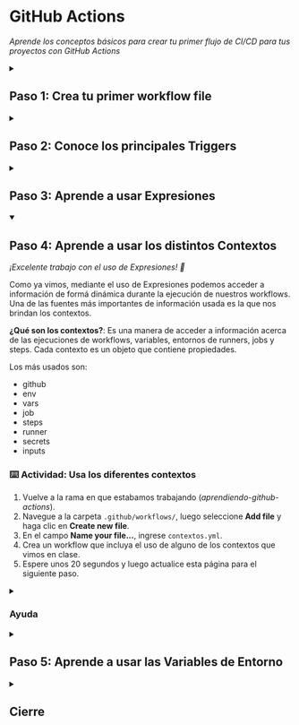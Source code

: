 <!--
  <<< Author notes: Header of the course >>>
  Read <https://skills.github.com/quickstart> for more information about how to build courses using this template.
  Include a 1280×640 image, course name in sentence case, and a concise description in emphasis.
  In your repository settings: enable template repository, add your 1280×640 social image, auto delete head branches.
  Next to "About", add description & tags; disable releases, packages, & environments.
  Add your open source license, GitHub uses Creative Commons Attribution 4.0 International.
-->

# GitHub Actions

_Aprende los conceptos básicos para crear tu primer flujo de CI/CD para tus proyectos con GitHub Actions_

<!--
  <<< Author notes: Start of the course >>>
  Include start button, a note about Actions minutes,
  and tell the learner why they should take the course.
  Each step should be wrapped in <details>/<summary>, with an `id` set.
  The start <details> should have `open` as well.
  Do not use quotes on the <details> tag attributes.
-->


<!--
  <<< Author notes: Step 1 >>>
  Choose 3-5 steps for your course.
  The first step is always the hardest, so pick something easy!
  Link to docs.github.com for further explanations.
  Encourage users to open new tabs for steps!
  TBD-step-1-notes.
-->

<details id=1>
<summary><h2>Paso 1: Crea tu primer workflow file</h2></summary>

_¡Bienvenido al "Curso Básico de GitHub Actions"! :wave:_

Primero, aprenderemos los conceptos básicos de GitHub Actions

**¿Qué es GitHub Actions?**: Es una plataforma de integración y despliegue continuo (CI/CD) que permite automatizar procesos de compilación, pruebas y despliegue.

**¿Qué es un Workflow?**: Es un proceso automatizado configurable que ejecutará uno o más jobs. Se define como un archivo YAML en el directorio .github/workflows de tu repositorio y se ejecutará cuando lo active un evento.

**¿Qué es un Event?**: Actividad específica en un repositorio, la cual activa una ejecución de un workflow.

**¿Qué es un Job?**: Conjunto de tareas (steps) en un workflow que se ejecutan en el mismo runner.

**¿Qué es un Runner?**: Servidor que ejecuta los workflows. GitHub provee runners de Ubuntu, Windows y MacOS.

**¿Qué es un Step?**: Puede ser: un script/comando de shell o un action que se ejecutará.

**¿Qué es un Action?**: Aplicación personalizada que realiza una tarea compleja repetitiva.

### :keyboard: Actividad: Crea un workflow file

1. Abra una nueva pestaña del navegador y siga los pasos de la segunda pestaña mientras lee las instrucciones de esta pestaña.
1. Cree un Pull Request para ver todos los cambios que realizará a lo largo de este curso. Haga clic en la pestaña *Pull Requests*, haga clic en *New Pull Request*, establezca `base: main` y `compare: aprendiendo-github-actions`.
1. Vaya a la pestaña *Code*.
1. En el menú desplegable de la rama *main*, haga clic en la rama *aprendiendo-github-actions*.
1. Agrega un script simple en tu lenguaje de programación preferido (Python, JavaScript, Go, Rust, etc.) que imprima un "Hola Mundo".
1. Navegue a la carpeta `.github/workflows/`, luego seleccione **Add file** y haga clic en **Create new file**.
1. En el campo **Name your file...**, ingrese `hola-mundo.yml`.
1. Con lo aprendido hasta el momento, crea un workflow file que corra el archivo del paso anterior que imprime el "Hola Mundo".
1. Espere unos 20 segundos y luego actualice esta página para el siguiente paso.

  <details id=1.1>
  <summary><h3>Ayuda</h2></summary>

  Crea un archivo llamado `hola_mundo.py` en la raiz del repositorio y agrega el siguiente contenido:
  ```python
  import os


  def main():
      nombre = os.getenv("USERNAME")
      print(f"¡Hola, {nombre} desde GitHub!")


  if __name__ == "__main__":
      main()
  ```

  Agregue el siguiente contenido al archivo `hola-mundo.yml`:
  ```yaml
  name: Aprendiendo GitHub Actions
  run-name: ¡Estoy aprendiendo GitHub Actions!
  on: [push]
  jobs:
    hola-mundo:
      runs-on: ubuntu-latest
      steps:
        - name: Checkout
          uses: actions/checkout@v3
        - name: Definir variable
          run: echo "USERNAME=${{ github.actor }}" >> $GITHUB_ENV
        - name: Correr script
          run: python hola_mundo.py
  ```

    
  </details>

</details>

<!--
  <<< Author notes: Step 2 >>>
  Start this step by acknowledging the previous step.
  Define terms and link to docs.github.com.
  TBD-step-2-notes.
-->

<details id=2>
<summary><h2>Paso 2: Conoce los principales Triggers</h2></summary>

_¡Creaste tu primer Workflow! :tada:_

Ahora que conoces los componentes básicos de un workflow en GitHub Actions podemos empezar a explorar nuevos conceptos. El primero será ver los principales _eventos_ o _Triggers_ para lanzar un nuevo workflow.

**¿Qué eventos exploraremos?**

- push
- pull_request
- issues
- issue_comment
- workflow_dispatch
- schedule

### :keyboard: Actividad: Expermienta con los distintos Triggers

1. Vuelve a la rama en que estabamos trabajando (*aprendiendo-github-actions*).
1. Navegue a la carpeta `.github/workflows/`, luego seleccione **Add file** y haga clic en **Create new file**.
1. En el campo **Name your file...**, ingrese `triggers.yml`.
1. Crea un workflow que incluya al menos 3 de los triggers que vimos en la clase.
1. Espere unos 20 segundos y luego actualice esta página para el siguiente paso.

  <details id=1.1>
  <summary><h3>Ayuda</h2></summary>
    
  Agregue el siguiente contenido al archivo `triggers.yml`:
  ```yaml
  name: Triggers
  run-name: ¡Estoy aprendiendo a usar diferentes Triggers!
  on:
    push:
      branches:
        - master
    pull_request:
      types: [opened, synchronize, reopened]
      paths:
        - '**.py'
    issues:
      types:
        - labeled
    workflow_dispatch:
      inputs:
        lenguaje_favorito:
          description: 'Lenguaje favorito'
          default: Python
          required: true
          type: choice
          options:
          - Python
          - JavaScript
          - Go
        nombre:
          description: 'Tu nombre'
          required: true
          default: Juan
          type: string
    schedule:
      - cron:  '15 22 * * *'
  jobs:
    hola-mundo-manual:
      runs-on: ubuntu-latest
      steps:
        - name: Checkout
          uses: actions/checkout@v3
        - name: Definir nombre
          run: echo "USERNAME=${{ inputs.nombre }}" >> $GITHUB_ENV
        - name: Definir lenguaje
          run: echo "LANGUAGE=${{ inputs.lenguaje_favorito }}" >> $GITHUB_ENV
        - name: Correr script
          run: python hola_lenguaje.py
    hola-mundo:
      if: ${{ github.event_name != 'workflow_dispatch' }}
      runs-on: ubuntu-latest
      steps:
        - name: Checkout
          uses: actions/checkout@v3
        - name: Definir variable
          run: echo "USERNAME=${{ github.actor }}" >> $GITHUB_ENV
        - name: Correr script
          run: python hola_mundo.py

  ```
  </details>


</details>

<!--
  <<< Author notes: Step 3 >>>
  Start this step by acknowledging the previous step.
  Define terms and link to docs.github.com.
  TBD-step-3-notes.
-->

<details id=3>
<summary><h2>Paso 3: Aprende a usar Expresiones</h2></summary>

_¡Buen trabajo usando los distintos eventos para lanzar nuevos workflows! :sparkles:_

Ahora que conoces como lanzar distintos workflows con los principales tipos de eventos es importante sacar provecho del uso de _Expresiones_ en nuestros workflow files para obtener mayor versatilidad y opciones.

**¿Qué son las expresiones?**: Es una forma de configurar variables de entorno y acceder al contexto. Usan una sintaxis especial ${{ <expresión> }} 

Puedes combinar valores literales, referencias de contexto y funciones usando operadores o condicionales.

### :keyboard: Actividad: Crea tus primeras Expresiones

1. Vuelve a la rama en que estabamos trabajando (*aprendiendo-github-actions*).
1. Navegue a la carpeta `.github/workflows/`, luego seleccione **Add file** y haga clic en **Create new file**.
1. En el campo **Name your file...**, ingrese `expresiones.yml`.
1. Crea un workflow que incluya al menos 3 expresiones de las vistas en clase.
1. Espere unos 20 segundos y luego actualice esta página para el siguiente paso.

  <details id=1.1>
  <summary><h3>Ayuda</h2></summary>
    
  Agregue el siguiente contenido al archivo `expresiones.yml`:
  ```yaml
  name: Expresiones
  run-name: ¡Estoy aprendiendo a usar Expresiones!
  on:
    workflow_dispatch:
      inputs:
        edad:
          description: 'Edad'
          required: true
          type: integer
        nombre:
          description: 'Tu nombre'
          required: true
          default: 'Juan'
          type: string
  jobs:
    mayor:
      if: ${{ inputs.edad >= 18 }} 
      runs-on: ubuntu-latest
      steps:
        - name: Correr script
          run: echo ${{ inputs.nombre }} es mayor de edad
    menor:
      if: ${{ inputs.edad < 18 }} 
      runs-on: ubuntu-latest
      steps:
        - name: Correr script
          run: echo ${{ inputs.nombre }} es menor de edad
  ```
  </details>

</details>

<!--
  <<< Author notes: Step 4 >>>
  Start this step by acknowledging the previous step.
  Define terms and link to docs.github.com.
  TBD-step-4-notes.
-->

<details id=4 open>
<summary><h2>Paso 4: Aprende a usar los distintos Contextos</h2></summary>

_¡Excelente trabajo con el uso de Expresiones! :partying_face:_

Como ya vimos, mediante el uso de Expresiones podemos acceder a información de formá dinámica durante la ejecución de nuestros workflows. Una de las fuentes más importantes de información usada es la que nos brindan los contextos.

**¿Qué son los contextos?**: Es una manera de acceder a información acerca de las ejecuciones de workflows, variables, entornos de runners, jobs y steps. Cada contexto es un objeto que contiene propiedades.

Los más usados son:

- github
- env
- vars
- job
- steps
- runner
- secrets
- inputs

### :keyboard: Actividad: Usa los diferentes contextos

1. Vuelve a la rama en que estabamos trabajando (*aprendiendo-github-actions*).
1. Navegue a la carpeta `.github/workflows/`, luego seleccione **Add file** y haga clic en **Create new file**.
1. En el campo **Name your file...**, ingrese `contextos.yml`.
1. Crea un workflow que incluya el uso de alguno de los contextos que vimos en clase.
1. Espere unos 20 segundos y luego actualice esta página para el siguiente paso.

  <details id=1.1>
  <summary><h3>Ayuda</h2></summary>
    
  Agregue el siguiente contenido al archivo `contextos.yml`:
  ```yaml
  name: Contexto
  run-name: ¡Estoy aprendiendo a usar Contextos!
  on: push
  jobs:
    check-main:
      if: ${{ github.ref == 'refs/heads/main' }}
      runs-on: ubuntu-latest
      steps:
        - run: echo "Desplegando en la rama $GITHUB_REF"
  ```
  </details>

</details>

<!--
  <<< Author notes: Step 5 >>>
  Start this step by acknowledging the previous step.
  Define terms and link to docs.github.com.
  TBD-step-5-notes.
-->

<details id=5>
<summary><h2>Paso 5: Aprende a usar las Variables de Entorno</h2></summary>

¡Ya estás a un paso de terminar! :heart:

El uso de variables de entorno es lo único que te falta por aprender de los principales conceptos y componentes de GitHub Actions, así que vamos a por ello.

**¿Qué son las variables?**: Son una manera de almacenar y reutilizar información de configuración no confidencial. Tales como datos de configuración, como marcas del compilador, nombres de usuario o nombres de servidor como variables.

### :keyboard: Actividad: Usa variables de entorno en tu workflow

1. Vuelve a la rama en que estabamos trabajando (*aprendiendo-github-actions*).
1. Navegue a la carpeta `.github/workflows/`, luego seleccione **Add file** y haga clic en **Create new file**.
1. En el campo **Name your file...**, ingrese `variables.yml`.
1. Crea un workflow que incluya el uso de variables.
1. Espere unos 20 segundos y luego actualice esta página para el siguiente paso.

  <details id=1.1>
  <summary><h3>Ayuda</h2></summary>
    
  Agregue el siguiente contenido al archivo `variables.yml`:
  ```yaml
  name: Saludo usando variables
  run-name: ¡Estoy aprendiendo a usar Variables!
  on:
    workflow_dispatch
  env:
    DIA_DE_SEMANA: Lunes
  jobs:
    saludo-variables:
      runs-on: ubuntu-latest
      env:
        SALUDO: Hola
      steps:
        - name: Saludar
          run: echo "$SALUDO, $NOMBRE. Hoy es $DIA_DE_SEMANA!"
          env:
            NOMBRE: Juan
  ```
  </details>

</details>

<!--
  <<< Author notes: Finish >>>
  Review what we learned, ask for feedback, provide next steps.
-->

<details id=X>
<summary><h2>Cierre</h2></summary>

Ya conoces los principales conceptos para crear workflows que te sirvan para automatizar todo tipo de tareas incluidas las de integración y despliegue continúo.

Has aprendido sobre:

- Qué son Worfklows.
- Qué son Events.
- Qué son Jobs.
- Qué son Runners.
- Qué son Steps.
- Qué son Ations.
- Cuál es la sintaxis de un workflow file.
- Cuáles son los principales Triggers.
- Uso de Expresiones.
- Acceder a información de Contextos.
- El uso de variables para acceder a información reutilizable.

### ¿Qué sigue?

- Puedes crear flujos de Integración Continúa (CI) para tus proyectos.
- Puedes crear flujos de Despliegue (CD) para tus proyectos.
- Puedes automatizar todo tipo de tareas en tus repositorios para mantener un mejor orden y control.

</details>
